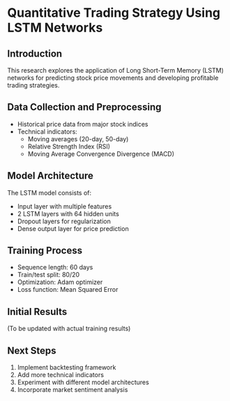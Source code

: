 # Quantitative Trading Strategy Using LSTM Networks

## Introduction
This research explores the application of Long Short-Term Memory (LSTM) networks for predicting stock price movements and developing profitable trading strategies.

## Data Collection and Preprocessing
- Historical price data from major stock indices
- Technical indicators:
  - Moving averages (20-day, 50-day)
  - Relative Strength Index (RSI)
  - Moving Average Convergence Divergence (MACD)

## Model Architecture
The LSTM model consists of:
- Input layer with multiple features
- 2 LSTM layers with 64 hidden units
- Dropout layers for regularization
- Dense output layer for price prediction

## Training Process
- Sequence length: 60 days
- Train/test split: 80/20
- Optimization: Adam optimizer
- Loss function: Mean Squared Error

## Initial Results
(To be updated with actual training results)

## Next Steps
1. Implement backtesting framework
2. Add more technical indicators
3. Experiment with different model architectures
4. Incorporate market sentiment analysis
